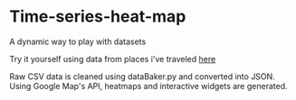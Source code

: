 # Time-series-heat-map
A dynamic way to play with datasets

Try it yourself using data from places i've traveled [here](https://ljsimpkin.github.io/Time-series-heat-map/)

Raw CSV data is cleaned using dataBaker.py and converted into JSON. Using Google Map's API, heatmaps and interactive widgets are generated.
